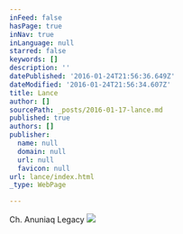 ```yaml
---
inFeed: false
hasPage: true
inNav: true
inLanguage: null
starred: false
keywords: []
description: ''
datePublished: '2016-01-24T21:56:36.649Z'
dateModified: '2016-01-24T21:56:34.607Z'
title: Lance
author: []
sourcePath: _posts/2016-01-17-lance.md
published: true
authors: []
publisher:
  name: null
  domain: null
  url: null
  favicon: null
url: lance/index.html
_type: WebPage

---
```

Ch. Anuniaq Legacy
![](https://s3-us-west-2.amazonaws.com/the-grid-img/p/5b4413010b3f1bf8c58ef80067a83323fff2b531.jpg)